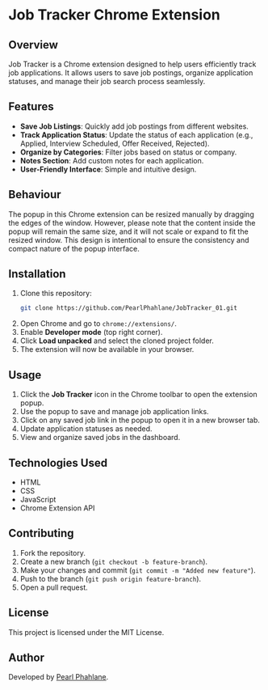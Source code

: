 # Job Tracker Chrome Extension

## Overview
Job Tracker is a Chrome extension designed to help users efficiently track job applications. It allows users to save job postings, organize application statuses, and manage their job search process seamlessly.

## Features
- **Save Job Listings**: Quickly add job postings from different websites.
- **Track Application Status**: Update the status of each application (e.g., Applied, Interview Scheduled, Offer Received, Rejected).
- **Organize by Categories**: Filter jobs based on status or company.
- **Notes Section**: Add custom notes for each application.
- **User-Friendly Interface**: Simple and intuitive design.

## Behaviour
The popup in this Chrome extension can be resized manually by dragging the edges of the window. However, please note that the content inside the popup will remain the same size, and it will not scale or expand to fit the resized window. This design is intentional to ensure the consistency and compact nature of the popup interface.

## Installation
1. Clone this repository:
   ```sh
   git clone https://github.com/PearlPhahlane/JobTracker_01.git
   ```
2. Open Chrome and go to `chrome://extensions/`.
3. Enable **Developer mode** (top right corner).
4. Click **Load unpacked** and select the cloned project folder.
5. The extension will now be available in your browser.

## Usage
1. Click the **Job Tracker** icon in the Chrome toolbar to open the extension popup.
2. Use the popup to save and manage job application links.
3. Click on any saved job link in the popup to open it in a new browser tab.
4. Update application statuses as needed.
5. View and organize saved jobs in the dashboard.

## Technologies Used
- HTML
- CSS
- JavaScript
- Chrome Extension API

## Contributing
1. Fork the repository.
2. Create a new branch (`git checkout -b feature-branch`).
3. Make your changes and commit (`git commit -m "Added new feature"`).
4. Push to the branch (`git push origin feature-branch`).
5. Open a pull request.

## License
This project is licensed under the MIT License.

## Author
Developed by [Pearl Phahlane](https://github.com/PearlPhahlane).
